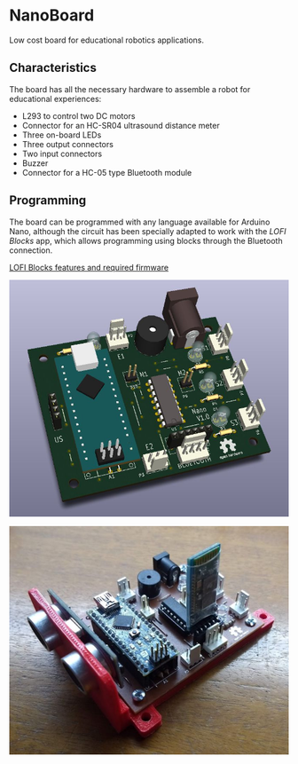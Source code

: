 # NanoBoard
 Low cost board for educational robotics applications.
 
## Characteristics
The board has all the necessary hardware to assemble a robot for educational experiences:
- L293 to control two DC motors
- Connector for an HC-SR04 ultrasound distance meter
- Three on-board LEDs
- Three output connectors
- Two input connectors
- Buzzer
- Connector for a HC-05 type Bluetooth module

## Programming
The board can be programmed with any language available for Arduino Nano, although the circuit has been specially adapted to work with the *LOFI Blocks* app, which allows programming using blocks through the Bluetooth connection.

[LOFI Blocks features and required firmware](https://lofiblocks.com/en/)

![Model](https://github.com/Open-Hardware-Latinoamerica/NanoBoard/blob/master/Imagenes/3dModel.JPG?raw=true)

![Photo](https://github.com/Open-Hardware-Latinoamerica/NanoBoard/blob/master/Imagenes/FotoPCB.jpg?raw=true)


